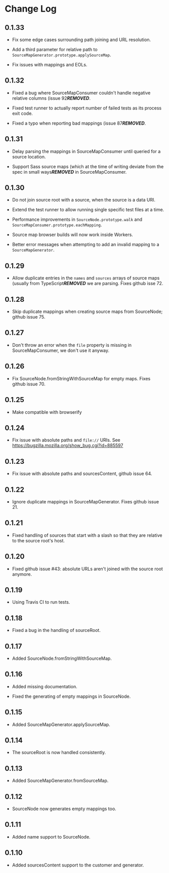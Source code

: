 # Change Log

## 0.1.33

* Fix some edge cases surrounding path joining and URL resolution.

* Add a third parameter for relative path to
  `SourceMapGenerator.prototype.applySourceMap`.

* Fix issues with mappings and EOLs.

## 0.1.32

* Fixed a bug where SourceMapConsumer couldn't handle negative relative columns
  (issue 92***REMOVED***.

* Fixed test runner to actually report number of failed tests as its process
  exit code.

* Fixed a typo when reporting bad mappings (issue 87***REMOVED***.

## 0.1.31

* Delay parsing the mappings in SourceMapConsumer until queried for a source
  location.

* Support Sass source maps (which at the time of writing deviate from the spec
  in small ways***REMOVED*** in SourceMapConsumer.

## 0.1.30

* Do not join source root with a source, when the source is a data URI.

* Extend the test runner to allow running single specific test files at a time.

* Performance improvements in `SourceNode.prototype.walk` and
  `SourceMapConsumer.prototype.eachMapping`.

* Source map browser builds will now work inside Workers.

* Better error messages when attempting to add an invalid mapping to a
  `SourceMapGenerator`.

## 0.1.29

* Allow duplicate entries in the `names` and `sources` arrays of source maps
  (usually from TypeScript***REMOVED*** we are parsing. Fixes github isse 72.

## 0.1.28

* Skip duplicate mappings when creating source maps from SourceNode; github
  issue 75.

## 0.1.27

* Don't throw an error when the `file` property is missing in SourceMapConsumer,
  we don't use it anyway.

## 0.1.26

* Fix SourceNode.fromStringWithSourceMap for empty maps. Fixes github issue 70.

## 0.1.25

* Make compatible with browserify

## 0.1.24

* Fix issue with absolute paths and `file://` URIs. See
  https://bugzilla.mozilla.org/show_bug.cgi?id=885597

## 0.1.23

* Fix issue with absolute paths and sourcesContent, github issue 64.

## 0.1.22

* Ignore duplicate mappings in SourceMapGenerator. Fixes github issue 21.

## 0.1.21

* Fixed handling of sources that start with a slash so that they are relative to
  the source root's host.

## 0.1.20

* Fixed github issue #43: absolute URLs aren't joined with the source root
  anymore.

## 0.1.19

* Using Travis CI to run tests.

## 0.1.18

* Fixed a bug in the handling of sourceRoot.

## 0.1.17

* Added SourceNode.fromStringWithSourceMap.

## 0.1.16

* Added missing documentation.

* Fixed the generating of empty mappings in SourceNode.

## 0.1.15

* Added SourceMapGenerator.applySourceMap.

## 0.1.14

* The sourceRoot is now handled consistently.

## 0.1.13

* Added SourceMapGenerator.fromSourceMap.

## 0.1.12

* SourceNode now generates empty mappings too.

## 0.1.11

* Added name support to SourceNode.

## 0.1.10

* Added sourcesContent support to the customer and generator.
